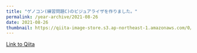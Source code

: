 ```yaml
---
title: "ゲノコン(練習問題C)のビジュアライザを作りました。"
permalink: /year-archive/2021-08-26
date: 2021-08-26
thumbnail: https://qiita-image-store.s3.ap-northeast-1.amazonaws.com/0/905155/48e05408-ef39-c8cd-2f2d-22cf3b2faaf6.png
---
```


[Link to Qiita](https://qiita.com/hari64/items/c60c843f5c6b2319dcad)
